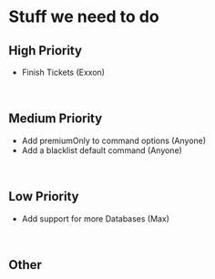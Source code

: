 # Stuff we need to do

## High Priority

<ul>
    <li>Finish Tickets (Exxon)</li>
</ul>

<br>

## Medium Priority

<ul>
    <li>Add premiumOnly to command options (Anyone)</li>
    <li>Add a blacklist default command (Anyone)</li>
</ul>

<br>

## Low Priority

<ul>
    <li>Add support for more Databases (Max)</li>
</ul>

<br>

## Other
